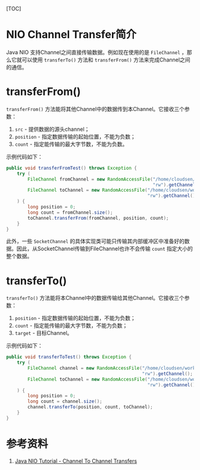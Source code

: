 [TOC]

# NIO Channel Transfer简介

Java NIO 支持Channel之间直接传输数据。例如现在使用的是 `FileChannel` ，那么它就可以使用 `transferTo()` 方法和 `transferFrom()` 方法来完成Channel之间的通信。  



# transferFrom()

`transferFrom()` 方法能将其他Channel中的数据传到本Channel。它接收三个参数：  

1. `src` - 提供数据的源头channel；
2. `position` - 指定数据传输的起始位置，不能为负数；
3. `count` - 指定能传输的最大字节数，不能为负数。

示例代码如下：  

```java
public void transferFromTest() throws Exception {
    try (
        FileChannel fromChannel = new RandomAccessFile("/home/cloudsen/work/java/learning/java11-review/src/umbrella/nio/nio-data.txt",
                                                       "rw").getChannel();
        FileChannel toChannel = new RandomAccessFile("/home/cloudsen/work/java/learning/java11-review/src/umbrella/nio/nio-data-w.txt",
                                                     "rw").getChannel()
    ) {
        long position = 0;
        long count = fromChannel.size();
        toChannel.transferFrom(fromChannel, position, count);
    }
}
```

此外，一些 `SocketChannel` 的具体实现类可能只传输其内部缓冲区中准备好的数据。因此，从SocketChannel传输到FileChannel也许不会传输 `count` 指定大小的整个数据。  

# transferTo()

`transferTo()` 方法能将本Channel中的数据传输给其他Channel。它接收三个参数：  

1. `position` - 指定数据传输的起始位置，不能为负数；
2. `count` - 指定能传输的最大字节数，不能为负数；
3. `target` - 目标Channel。

示例代码如下：  

```java
public void transferToTest() throws Exception {
    try (
        FileChannel channel = new RandomAccessFile("/home/cloudsen/work/java/learning/java11-review/src/umbrella/nio/nio-data.txt",
                                                   "rw").getChannel();
        FileChannel toChannel = new RandomAccessFile("/home/cloudsen/work/java/learning/java11-review/src/umbrella/nio/nio-data-w.txt",
                                                     "rw").getChannel()
    ) {
        long position = 0;
        long count = channel.size();
        channel.transferTo(position, count, toChannel);
    }
}
```

# 参考资料

1. [Java NIO Tutorial - Channel To Channel Transfers](http://tutorials.jenkov.com/java-nio/channel-to-channel-transfers.html)

